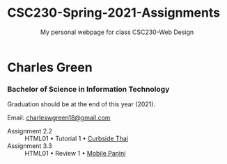# CSC230-Spring-2021-Assignments

<html>
  <header>My personal webpage for class CSC230-Web Design</header>

  <body>
    <h1>Charles Green</h1>
    <h3>Bachelor of Science in Information Technology</h3>
    <p>Graduation should be at the end of this year (2021).</p>
    <p>
      Email:
      <a href="mailto: charleswgreen18@gmail.com"> charleswgreen18@gmail.com</a>
    </p>
    <dl>
      <dt>Assignment 2.2</dt>
      <dd>
        HTML01 &#8226; Tutorial 1 &#8226;
        <a href="../StudentDataFiles (1)/html01/tutorial/ct_start.html"
          >Curbside Thai</a
        >
      </dd>
      <dt>Assignment 3.3</dt>
      <dd>
        HTML01 &#8226; Review 1 &#8226;
        <a href="../assn03/review/mp_index.html">Mobile Panini</a>
      </dd>
    </dl>
  </body>

  <footer>
    <img src="../assn01/desktop.jpg" alt="" />
  </footer>
</html>
